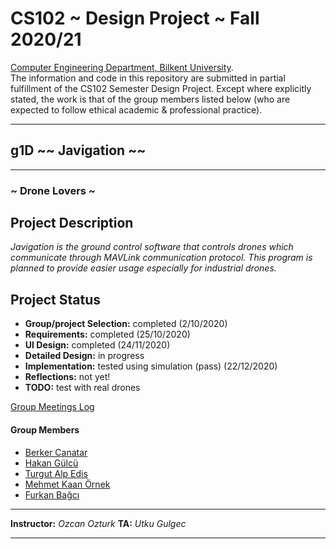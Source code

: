 # CS102 ~ Design Project ~ Fall 2020/21
[Computer Engineering Department, Bilkent University](http://w3.cs.bilkent.edu.tr/en/).  
The information and code in this repository are submitted in partial fulfillment of the CS102 Semester Design Project. Except where explicitly stated, the work is that of the group members listed below (who are expected to follow ethical academic & professional practice).
****
## g1D ~~ Javigation ~~
****
### ~ Drone Lovers ~

## Project Description
_Javigation is the ground control software that controls drones which communicate through MAVLink communication protocol. This program is planned to provide easier usage especially for industrial drones._
   
## Project Status
+ **Group/project Selection:** completed (2/10/2020)
+ **Requirements:** completed (25/10/2020)
+ **UI Design:** completed (24/11/2020)
+ **Detailed Design:** in progress
+ **Implementation:** tested using simulation (pass) (22/12/2020)
+ **Reflections:** not yet!
+ **TODO:** test with real drones

[Group Meetings Log](project/meetingslog.md)
#### Group Members
- [Berker Canatar](project/berkercanatar_log.md)
- [Hakan Gülcü](project/member2_log.md)
- [Turgut Alp Edis](project/member3_log.md)
- [Mehmet Kaan Örnek](project/member4_log.md)
- [Furkan Bağcı](project/FurkanBağcı_log.md)

****
**Instructor:** _Ozcan Ozturk_   **TA:**  _Utku Gulgec_
****
